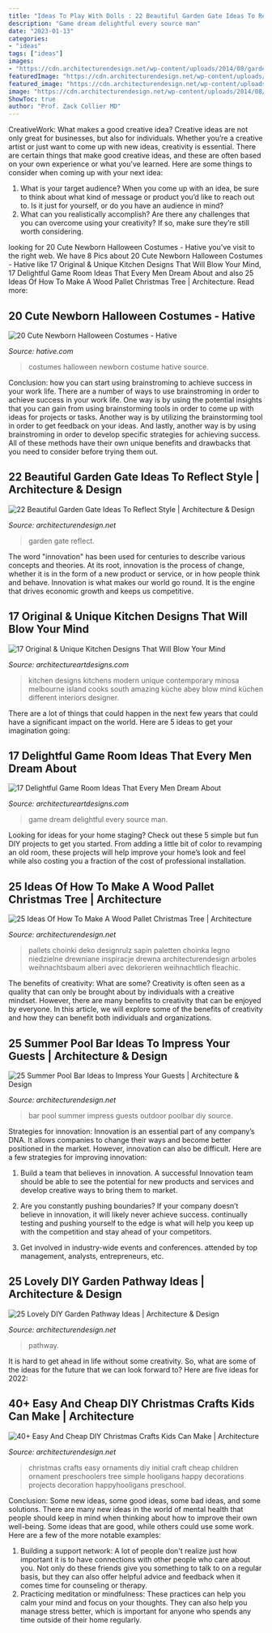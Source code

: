 ```yaml
---
title: "Ideas To Play With Dolls : 22 Beautiful Garden Gate Ideas To Reflect Style"
description: "Game dream delightful every source man"
date: "2023-01-13"
categories:
- "ideas"
tags: ["ideas"]
images:
- "https://cdn.architecturendesign.net/wp-content/uploads/2014/08/garden-gate-14.jpg"
featuredImage: "https://cdn.architecturendesign.net/wp-content/uploads/2015/12/AD-Ideas-Of-How-To-Make-A-Wood-Pallet-Christmas-Tree-02.jpeg"
featured_image: "https://cdn.architecturendesign.net/wp-content/uploads/2015/12/AD-Ideas-Of-How-To-Make-A-Wood-Pallet-Christmas-Tree-02.jpeg"
image: "https://cdn.architecturendesign.net/wp-content/uploads/2014/08/25-Lovely-DIY-Garden-Pathway-Ideas-23.jpg"
ShowToc: true
author: "Prof. Zack Collier MD"
---
```



CreativeWork: What makes a good creative idea?
Creative ideas are not only great for businesses, but also for individuals. Whether you’re a creative artist or just want to come up with new ideas, creativity is essential. There are certain things that make good creative ideas, and these are often based on your own experience or what you’ve learned. Here are some things to consider when coming up with your next idea: 
1) What is your target audience? When you come up with an idea, be sure to think about what kind of message or product you’d like to reach out to. Is it just for yourself, or do you have an audience in mind? 
2) What can you realistically accomplish? Are there any challenges that you can overcome using your creativity? If so, make sure they’re still worth considering.

	

		
looking for 20 Cute Newborn Halloween Costumes - Hative you've visit to the right web. We have 8 Pics about 20 Cute Newborn Halloween Costumes - Hative like 17 Original &amp; Unique Kitchen Designs That Will Blow Your Mind, 17 Delightful Game Room Ideas That Every Men Dream About and also 25 Ideas Of How To Make A Wood Pallet Christmas Tree | Architecture. Read more:
		
    
## 20 Cute Newborn Halloween Costumes - Hative

<img loading=lazy src="https://hative.com/wp-content/uploads/2014/10/newborn-halloween-costumes/14-newborn-halloween-costume-ideas.jpg" onerror="this.onerror=null;this.src='https://tse3.mm.bing.net/th?id=OIP.Xym6fo8dOAf44-xF5ImMtQHaKX&amp;pid=15.1';" alt="20 Cute Newborn Halloween Costumes - Hative">

_Source: hative.com_

>costumes halloween newborn costume hative source. 

	

Conclusion: how you can start using brainstroming to achieve success in your work life.
There are a number of ways to use brainstroming in order to achieve success in your work life. One way is by using the potential insights that you can gain from using brainstorming tools in order to come up with ideas for projects or tasks. Another way is by utilizing the brainstorming tool in order to get feedback on your ideas. And lastly, another way is by using brainstroming in order to develop specific strategies for achieving success. All of these methods have their own unique benefits and drawbacks that you need to consider before trying them out.

    
## 22 Beautiful Garden Gate Ideas To Reflect Style | Architecture &amp; Design

<img loading=lazy src="https://cdn.architecturendesign.net/wp-content/uploads/2014/08/garden-gate-14.jpg" onerror="this.onerror=null;this.src='https://tse2.mm.bing.net/th?id=OIP.vxjCLjfb3gXptKDbF-WPhwHaLH&amp;pid=15.1';" alt="22 Beautiful Garden Gate Ideas To Reflect Style | Architecture &amp; Design">

_Source: architecturendesign.net_

>garden gate reflect. 

	

The word "innovation" has been used for centuries to describe various concepts and theories. At its root, innovation is the process of change, whether it is in the form of a new product or service, or in how people think and behave. Innovation is what makes our world go round. It is the engine that drives economic growth and keeps us competitive.

    
## 17 Original &amp; Unique Kitchen Designs That Will Blow Your Mind

<img loading=lazy src="https://www.architectureartdesigns.com/wp-content/uploads/2016/05/10-63-630x985.jpg" onerror="this.onerror=null;this.src='https://tse1.mm.bing.net/th?id=OIP.q8TTuxMQfbOBxPe4zNZBFgHaLl&amp;pid=15.1';" alt="17 Original &amp; Unique Kitchen Designs That Will Blow Your Mind">

_Source: architectureartdesigns.com_

>kitchen designs kitchens modern unique contemporary minosa melbourne island cooks south amazing küche abey blow mind küchen different interiors designer. 

	

There are a lot of things that could happen in the next few years that could have a significant impact on the world. Here are 5 ideas to get your imagination going: 

    
## 17 Delightful Game Room Ideas That Every Men Dream About

<img loading=lazy src="https://www.architectureartdesigns.com/wp-content/uploads/2015/10/49.jpg" onerror="this.onerror=null;this.src='https://tse4.mm.bing.net/th?id=OIP.mo89v_oqh4GbMsQbkfG6SAHaFj&amp;pid=15.1';" alt="17 Delightful Game Room Ideas That Every Men Dream About">

_Source: architectureartdesigns.com_

>game dream delightful every source man. 

	

Looking for ideas for your home staging? Check out these 5 simple but fun DIY projects to get you started. From adding a little bit of color to revamping an old room, these projects will help improve your home’s look and feel while also costing you a fraction of the cost of professional installation.

    
## 25 Ideas Of How To Make A Wood Pallet Christmas Tree | Architecture

<img loading=lazy src="https://cdn.architecturendesign.net/wp-content/uploads/2015/12/AD-Ideas-Of-How-To-Make-A-Wood-Pallet-Christmas-Tree-02.jpeg" onerror="this.onerror=null;this.src='https://tse3.mm.bing.net/th?id=OIP.siueiNs457idOU-7kkdoiQHaNI&amp;pid=15.1';" alt="25 Ideas Of How To Make A Wood Pallet Christmas Tree | Architecture">

_Source: architecturendesign.net_

>pallets choinki deko designrulz sapin paletten choinka legno niedzielne drewniane inspiracje drewna architecturendesign arboles weihnachtsbaum alberi avec dekorieren weihnachtlich fleachic. 

	

The benefits of creativity: What are some?
Creativity is often seen as a quality that can only be brought about by individuals with a creative mindset. However, there are many benefits to creativity that can be enjoyed by everyone. In this article, we will explore some of the benefits of creativity and how they can benefit both individuals and organizations.

    
## 25 Summer Pool Bar Ideas To Impress Your Guests | Architecture &amp; Design

<img loading=lazy src="http://cdn.architecturendesign.net/wp-content/uploads/2014/09/Summer-Pool-Bar-Ideas-20.jpg" onerror="this.onerror=null;this.src='https://tse4.mm.bing.net/th?id=OIP.jjMy9LrKCkNcpf5baVylMAHaFJ&amp;pid=15.1';" alt="25 Summer Pool Bar Ideas to Impress Your Guests | Architecture &amp; Design">

_Source: architecturendesign.net_

>bar pool summer impress guests outdoor poolbar diy source. 

	

Strategies for innovation:
Innovation is an essential part of any company’s DNA. It allows companies to change their ways and become better positioned in the market. However, innovation can also be difficult. Here are a few strategies for improving innovation:
1. Build a team that believes in innovation. A successful Innovation team should be able to see the potential for new products and services and develop creative ways to bring them to market.

2. Are you constantly pushing boundaries? If your company doesn’t believe in innovation, it will likely never achieve success. continually testing and pushing yourself to the edge is what will help you keep up with the competition and stay ahead of your competitors.

3. Get involved in industry-wide events and conferences. attended by top management, analysts, entrepreneurs, etc.

    
## 25 Lovely DIY Garden Pathway Ideas | Architecture &amp; Design

<img loading=lazy src="https://cdn.architecturendesign.net/wp-content/uploads/2014/08/25-Lovely-DIY-Garden-Pathway-Ideas-23.jpg" onerror="this.onerror=null;this.src='https://tse3.mm.bing.net/th?id=OIP.LaKcE6-gfF3LsD3Rf-8g2AHaLI&amp;pid=15.1';" alt="25 Lovely DIY Garden Pathway Ideas | Architecture &amp; Design">

_Source: architecturendesign.net_

>pathway. 

	

It is hard to get ahead in life without some creativity. So, what are some of the ideas for the future that we can look forward to? Here are five ideas for 2022: 

    
## 40+ Easy And Cheap DIY Christmas Crafts Kids Can Make | Architecture

<img loading=lazy src="http://cdn.architecturendesign.net/wp-content/uploads/2014/11/AD-Christmas-Craft-For-Kids-35.jpg" onerror="this.onerror=null;this.src='https://tse4.mm.bing.net/th?id=OIP.pJk8ES2hdp68v6Y2IsK_XgHaLH&amp;pid=15.1';" alt="40+ Easy And Cheap DIY Christmas Crafts Kids Can Make | Architecture">

_Source: architecturendesign.net_

>christmas crafts easy ornaments diy initial craft cheap children ornament preschoolers tree simple hooligans happy decorations projects decoration happyhooligans preschool. 

	

Conclusion: Some new ideas, some good ideas, some bad ideas, and some solutions.
There are many new ideas in the world of mental health that people should keep in mind when thinking about how to improve their own well-being. Some ideas that are good, while others could use some work. Here are a few of the more notable examples: 
1) Building a support network: A lot of people don't realize just how important it is to have connections with other people who care about you. Not only do these friends give you something to talk to on a regular basis, but they can also offer helpful advice and feedback when it comes time for counseling or therapy. 
2) Practicing meditation or mindfulness: These practices can help you calm your mind and focus on your thoughts. They can also help you manage stress better, which is important for anyone who spends any time outside of their home regularly.

